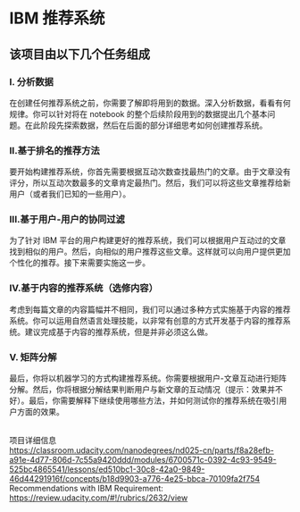 # IBM 推荐系统
## 该项目由以下几个任务组成

### I. 分析数据

在创建任何推荐系统之前，你需要了解即将用到的数据。深入分析数据，看看有何规律。你可以针对将在 notebook 的整个后续阶段用到的数据提出几个基本问题。在此阶段先探索数据，然后在后面的部分详细思考如何创建推荐系统。

### II.基于排名的推荐方法

要开始构建推荐系统，你首先需要根据互动次数查找最热门的文章。由于文章没有评分，所以互动次数最多的文章肯定最热门。然后，我们可以将这些文章推荐给新用户（或者我们已知的一些用户）。

### III.基于用户-用户的协同过滤

为了针对 IBM 平台的用户构建更好的推荐系统，我们可以根据用户互动过的文章找到相似的用户。然后，向相似的用户推荐这些文章。这样就可以向用户提供更加个性化的推荐。接下来需要实施这一步。

### IV.基于内容的推荐系统（选修内容）

考虑到每篇文章的内容篇幅并不相同，我们可以通过多种方式实施基于内容的推荐系统。你可以运用自然语言处理技能，以非常有创意的方式开发基于内容的推荐系统。建议完成基于内容的推荐系统，但是并非必须这么做。

### V. 矩阵分解

最后，你将以机器学习的方式构建推荐系统。你需要根据用户-文章互动进行矩阵分解。然后，你将根据分解结果判断用户与新文章的互动情况（提示：效果并不好）。最后，你需要解释下继续使用哪些方法，并如何测试你的推荐系统在吸引用户方面的效果。

<br>项目详细信息
<br>https://classroom.udacity.com/nanodegrees/nd025-cn/parts/f8a28efb-a91e-4d77-806d-7c55a9420ddd/modules/6700571c-0392-4c93-9549-525bc4865541/lessons/ed510bc1-30c8-42a0-9849-46d44291916f/concepts/b18d9903-a776-4e25-bbca-70109fa2f754
<br>Recommendations with IBM Requirement:
<br>https://review.udacity.com/#!/rubrics/2632/view
